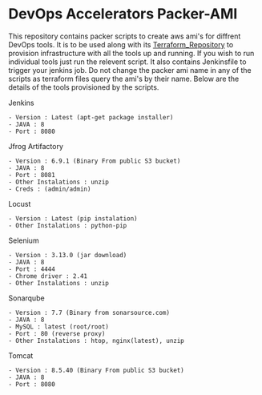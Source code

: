 # DevOps Accelerators Packer-AMI

This repository contains packer scripts to create aws ami's for diffrent DevOps tools. It is to be used along with its   [Terraform_Repository](https://github.com/Devops-Accelerators/terraform-ami.git) to provision infrastructure with all the tools up and running.
If you wish to run individual tools just run the relevent script. It also contains Jenkinsfile to trigger your jenkins job. Do not
change the packer ami name in any of the scripts as terraform files query the ami's by their name. Below are the details of the tools
provisioned by the scripts.

Jenkins
```
- Version : Latest (apt-get package installer)
- JAVA : 8
- Port : 8080
```
Jfrog Artifactory
```
- Version : 6.9.1 (Binary From public S3 bucket)
- JAVA : 8
- Port : 8081
- Other Instalations : unzip
- Creds : (admin/admin)
```
Locust
```
- Version : Latest (pip instalation)
- Other Instalations : python-pip
```
Selenium
```
- Version : 3.13.0 (jar download)
- JAVA : 8
- Port : 4444
- Chrome driver : 2.41
- Other Instalations : unzip
```
Sonarqube
```
- Version : 7.7 (Binary from sonarsource.com)
- JAVA : 8
- MySQL : latest (root/root)
- Port : 80 (reverse proxy)
- Other Instalations : htop, nginx(latest), unzip
```
Tomcat
```
- Version : 8.5.40 (Binary From public S3 bucket)
- JAVA : 8
- Port : 8080
```
